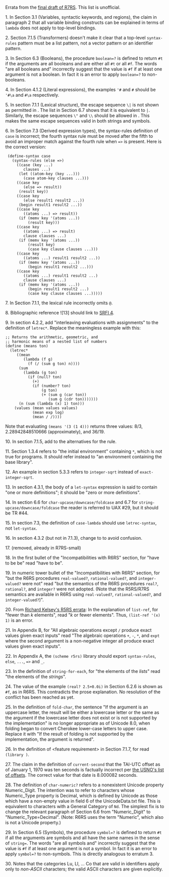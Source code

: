 Errata from the [final draft of R7RS](https://github.com/johnwcowan/r7rs-spec/blob/draft10/rnrs/r7rs.pdf).  This list is unofficial.

1\.  In Section 3.1 (Variables, syntactic keywords, and regions), the claim in paragraph 2 that all variable binding
constructs can be explained in terms of `lambda` does not apply to top-level bindings.

2\.  Section 7.1.5 (Transformers) doesn't make it clear that a top-level `syntax-rules` pattern must be a list pattern, 
not a vector pattern or an identifier pattern.

3\.  In Section 6.3 (Booleans), the procedure `boolean=?` is defined to return `#t` if the arguments are all booleans
and are either all `#t` or all `#f`.  The words "are all booleans and" incorrectly suggest that the value is `#f` if at least one argument is not a boolean.  In fact it is an error to apply `boolean=?` to non-booleans.

4\. In Section 4.1.2 (Literal expressions), the examples `'#` and `#` should be `'#\a` and `#\a` respectively.

5\. In section 7.1.1 (Lexical structure), the escape sequence `\|` is not shown as permitted in <string element>.
The list in Section 6.7 shows that it is equivalent to `|`.  Similarly, the escape sequences `\"` and `\\` should be allowed
in <symbol element>.  This makes the same escape sequences valid in both strings and symbols.

6\. In Section 7.3 (Derived expression types), the syntax-rules definition of `case` is incorrect;
the fourth syntax rule must be moved after the fifth to avoid an improper match against
the fourth rule when `=>` is present.  Here is the correct version:

```
 (define-syntax case
   (syntax-rules (else =>)
     ((case (key ...)
        clauses ...)
      (let ((atom-key (key ...)))
        (case atom-key clauses ...)))
     ((case key
        (else => result))
      (result key))
     ((case key
        (else result1 result2 ...))
      (begin result1 result2 ...))
     ((case key
        ((atoms ...) => result))
      (if (memv key '(atoms ...))
          (result key)))
     ((case key
        ((atoms ...) => result)
        clause clauses ...)
      (if (memv key '(atoms ...))
          (result key)
          (case key clause clauses ...)))
     ((case key
        ((atoms ...) result1 result2 ...))
      (if (memv key '(atoms ...))
          (begin result1 result2 ...)))
     ((case key
        ((atoms ...) result1 result2 ...)
        clause clauses ...)
      (if (memv key '(atoms ...))
          (begin result1 result2 ...)
          (case key clause clauses ...)))))
```

7\. In Section 7.1.1, the lexical rule <special initial> incorrectly omits `@`.

8\. Bibliographic reference ![13] should link to [SRFI 4](https://srfi.schemers.org/srfi-4/srfi-4.html).

9\. In section 4.2.2, add "interleaving evaluations with assignments" to the definition of `letrec*`.
Replace the meaningless example with this:

```
;; Returns the arithmetic, geometric, and
;; harmonic means of a nested list of numbers
(define (means ton)
  (letrec*
     ((mean
        (lambda (f g)
          (f (/ (sum g ton) n))))
      (sum
        (lambda (g ton)
          (if (null? ton)
            (+)
            (if (number? ton)
                (g ton)
                (+ (sum g (car ton))
                   (sum g (cdr ton)))))))
      (n (sum (lambda (x) 1) ton)))
    (values (mean values values)
            (mean exp log)
            (mean / /))))
```

Note that evaluating `(means '(3 (1 4)))` returns three values: 8/3, 2.28942848510666 (approximately), and 36/19.

10\.  In section 7.1.5, add <bytevector> to the alternatives for the <pattern datum> rule.

11\. Section 1.3.4 refers to "the initial environment" containing `*`, which is not true for programs.
It should refer instead to "an environment containing the base library".

12\.  An example in section 5.3.3 refers to `integer-sqrt` instead of `exact-integer-sqrt`.

13\. In section 4.3.1, the body of a `let-syntax` expression is said to contain "one or more definitions";
it should be "zero or more definitions".

14\. In section 6.6 for `char-upcase/downcase/foldcase` and 6.7 for `string-upcase/downcase/foldcase`
the reader is referred to UAX #29, but it should be TR #44.

15\. In section 7.3, the definition of `case-lambda` should use `letrec-syntax`, not `let-syntax`.

16\. In section 4.3.2 (but not in 7.1.3), change <literal> to <pattern literal> to avoid confusion.

17\. (removed, already in R7RS-small)

18\. In the first bullet of the "Incompatibilities with R6RS" section, for "have to be be" read "have to be".

19\. In numeric tower bullet of the "Incompatibilities with R6RS" section, for "but the R6RS procedures `real-valued?`,
`rational-valued?`, and `integer-valued?` were not" read "but the semantics of the R6RS procedures `real?`, `rational?`, and `integer?` were not adopted.  (Note that the R5RS/R7RS semantics are available in R6RS using `real-valued?`, `rational-valued?`, and `integer-valued?`)".

20\. From [Richard Kelsey's R5RS errata](http://www.mumble.net/~kelsey/r5rs-errata.html): In the explanation of
`list-ref`, for "fewer than *k* elements", read "*k* or fewer elements". Thus, `(list-ref '(x) 1)` is an error.

21\. In Appendix B, for "All algebraic operations except `/` produce exact values given exact inputs" read
"The algebraic operations `+`, `-`, `*`, and `expt` where the second argument is a non-negative integer all
produce exact values given exact inputs".

22\. In Appendix A, the `(scheme r5rs)` library should export `syntax-rules`, `else`, `...`, `=>` and `_`.

23\. In the definition of `string-for-each`, for "the elements of the *lists*" read "the elements of the *strings*".

24\. The value of the example `(real? 2.5+0.0i)` in Section 6.2.6 is shown as `#f`, as in R6RS.  This contradicts the prose explanation.  No resolution of the conflict has been reached as yet.

25\. In the definition of `fold-char`, the sentence "If the argument is an uppercase letter, the result will be either a lowercase letter or the same as the argument if the lowercase letter does not exist or is not supported by the implementation" is no longer appropriate as of Unicode 8.0, when folding began to convert Cherokee lower-case letters to upper case.  Replace it with "If the result of folding is not supported by the implementation, the argument is returned".

26\. In the definition of \<feature requirement> in Section 7.1.7, for <library name>
read `(library `<library name>`)`.

27\. The claim in the definition of `current-second` that the TAI-UTC offset as of January 1, 1970 was ten seconds is factually
incorrect per [the USNO's list of offsets](http://maia.usno.navy.mil/ser7/tai-utc.dat).  The correct value for that date
is 8.000082 seconds.

28\. The definition of `char-numeric?` refers to a nonexistent Unicode property Numeric_Digit.
The intention was to refer to characters whose Numeric_Type property is Decimal,
which is defined by Unicode as those which have a non-empty value in field 6 of the UnicodeData.txt file.
This is equivalent to characters with a General Category of `Nd`.
The simplest fix is to change the relevant paragraph of Section 6.6 from "Numeric_Digit" to
"Numeric_Type=Decimal".  (Note: R6RS uses the term "Numeric", which also is
not a Unicode property.)

29\.  In Section 6.5 (Symbols), the procedure `symbol=?` is defined to return `#t`
if all the arguments are symbols and all have the same names in the sense of `string=`.
The words "are all symbols and" incorrectly suggest that the value is `#f` if at least one argument
is not a symbol.  In fact it is an error to apply `symbol=?` to non-symbols.  This is directly
analogous to erratum 3.

30\.  Notes that the categories Lu, Ll, ... Co that are valid in identifiers
apply only to *non-ASCII* characters; the valid ASCII characters are given explicitly.

